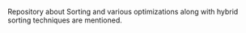 Repository about Sorting and various optimizations along with hybrid sorting techniques are mentioned.

